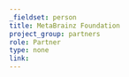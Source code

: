 ```yaml
---
_fieldset: person
title: MetaBrainz Foundation
project_group: partners
role: Partner
type: none
link: 
---
```

